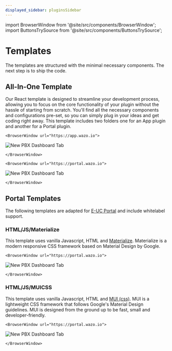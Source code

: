 ```yaml
---
displayed_sidebar: pluginsSidebar
---
```


import BrowserWindow from '@site/src/components/BrowserWindow';
import ButtonsTrySource from '@site/src/components/ButtonsTrySource';

# Templates

The templates are structured with the minimal necessary components. The next step is to ship the code.

## All-In-One Template

Our React template is designed to streamline your development process, allowing you to focus on the core functionality of your plugin without the hassle of starting from scratch. You'll find all the necessary components and configurations pre-set, so you can simply plug in your ideas and get coding right away. This template includes two folders one for an App plugin and another for a Portal plugin.

```mdx-code-block
<BrowserWindow url="https://app.wazo.io">
```
![New PBX Dashboard Tab](/img/plugins/ui/templates/all-in-one-template-app.jpg)
```mdx-code-block
</BrowserWindow>
```

```mdx-code-block
<BrowserWindow url="https://portal.wazo.io">
```
![New PBX Dashboard Tab](/img/plugins/ui/templates/all-in-one-template-portal.jpg)
```mdx-code-block
</BrowserWindow>
```

<ButtonsTrySource source="https://github.com/wazo-communication/euc-plugins-boilerplate" />

## Portal Templates

The following templates are adapted for [E-UC Portal](https://github.com/wazo-communication/euc-plugins-boilerplate) and include whitelabel support.

### HTML/JS/Materialize

This template uses vanilla Javascript, HTML and [Materialize](https://materializeweb.com/). Materialize is a modern responsive CSS framework based on Material Design by Google.

```mdx-code-block
<BrowserWindow url="https://portal.wazo.io">
```
![New PBX Dashboard Tab](/img/plugins/ui/templates/portal-template-materialize.jpg)
```mdx-code-block
</BrowserWindow>
```

<ButtonsTrySource
    product="portal"
    manifest="https://wazo-communication.github.io/euc-plugins-js-sdk/examples/portal/css/manifest.json"
    source="https://github.com/wazo-communication/euc-plugins-js-sdk/tree/master/documentation/static/examples/portal/css/materializecss.html"
/>

### HTML/JS/MUICSS

This template uses vanilla Javascript, HTML and [MUI (css)](https://www.muicss.com/). MUI is a lightweight CSS framework that follows Google's Material Design guidelines. MUI is designed from the ground up to be fast, small and developer-friendly.

```mdx-code-block
<BrowserWindow url="https://portal.wazo.io">
```
![New PBX Dashboard Tab](/img/plugins/ui/templates/portal-template-mui.jpg)
```mdx-code-block
</BrowserWindow>
```

<ButtonsTrySource
    product="portal"
    manifest="https://wazo-communication.github.io/euc-plugins-js-sdk/examples/portal/css/manifest.json"
    source="https://github.com/wazo-communication/euc-plugins-js-sdk/tree/master/documentation/static/examples/portal/css/muicss.html"
/>

